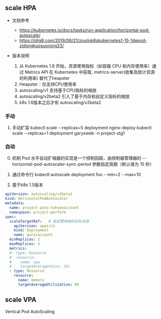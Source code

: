 ## scale HPA
- 文档参考
  - https://kubernetes.io/docs/tasks/run-application/horizontal-pod-autoscale/
  - https://idig8.com/2019/08/21/zoujink8skubernetes1-15-1depod-zidongkuosuorong23/


- 版本说明
  1. 从 Kubernetes 1.8 开始，资源使用指标（如容器 CPU 和内存使用率）通过 Metrics API 在 Kubernetes 中获取, metrics-server(收集及统计资源的利用率) 替代了heapster
  2. Heapster：仅支持CPU使用率
  3. autoscaling/v1 支持基于CPU指标的缩放
  4. autoscaling/v2beta2 引入了基于内存和自定义指标的缩放 
  5. k8s 1.6版本之后才有 autoscaling/v2beta2

### 手动
1. 手动扩容
kubectl scale --replicas=5 deployment nginx-deploy
kubectl scale --replicas=1 deployment garysweb -n project-stg1

### 自动
0. 机制
Pod 水平自动扩缩器的实现是一个控制回路，由控制器管理器的 --horizontal-pod-autoscaler-sync-period 参数指定周期（默认值为 15 秒）

1. 通过命令行
kubectl autoscale deployment foo --min=2 --max=10

3. 基于k8s 1.5版本
```yaml
apiVersion: autoscaling/v2beta1
kind: HorizontalPodAutoscaler
metadata:
  name: project-auto-hahsmeaccount
  namespace: project-perform
spec:
  scaleTargetRef:   # 指定要伸缩的目标资源
    apiVersion: apps/v1
    kind: Deployment
    name: garysaccount
  minReplicas: 2
  maxReplicas: 3
  metrics:
  #- type: Resource
  #  resource:
  #    name: cpu
  #    targetAverageValue: 2Gi
  - type: Resource
    resource:
      name: memory
      targetAverageUtilization: 80
```

## scale VPA
Vertical Pod AutoScaling